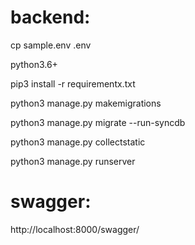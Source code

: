 # backend:

cp sample.env .env

python3.6+

pip3 install -r requirementx.txt

python3 manage.py makemigrations

python3 manage.py migrate --run-syncdb

python3 manage.py collectstatic

python3 manage.py runserver

# swagger:
http://localhost:8000/swagger/